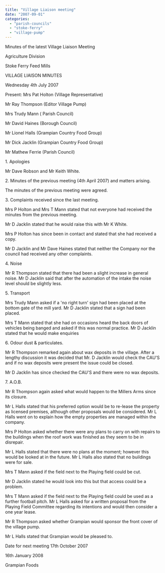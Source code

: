 ```yaml
---
title: "Village Liaison meeting"
date: "2007-09-01"
categories: 
  - "parish-councils"
  - "stoke-ferry"
  - "village-pump"
---
```


Minutes of the latest Village Liaison Meeting

Agriculture Division

Stoke Ferry Feed Mills

VILLAGE LIAISON MINUTES

Wednesday 4th July 2007

Present: Mrs Pat Holton (Village Representative)

Mr Ray Thompson (Editor Village Pump)

Mrs Trudy Mann ( Parish Council)

Mr David Haines (Borough Council)

Mr Lionel Halls (Grampian Country Food Group)

Mr Dick Jacklin (Grampian Country Food Group)

Mr Mathew Ferrie (Parish Council)

1\. Apologies

Mr Dave Robson and Mr Keith White.

2\. Minutes of the previous meeting (4th April 2007) and matters arising.

The minutes of the previous meeting were agreed.

3\. Complaints received since the last meeting.

Mrs P Holton and Mrs T Mann stated that not everyone had received the minutes from the previous meeting.

Mr D Jacklin stated that he would raise this with Mr K White.

Mrs P Holton has since been in contact and stated that she had received a copy.

Mr D Jacklin and Mr Dave Haines stated that neither the Company nor the council had received any other complaints.

4\. Noise

Mr R Thompson stated that there had been a slight increase in general noise. Mr D Jacklin said that after the automation of the intake the noise level should be slightly less.

5\. Transport

Mrs Trudy Mann asked if a 'no right turn' sign had been placed at the bottom gate of the mill yard. Mr D Jacklin stated that a sign had been placed.

Mrs T Mann stated that she had on occasions heard the back doors of vehicles being banged and asked if this was normal practice. Mr D Jacklin stated that he would make enquiries

6\. Odour dust & particulates.

Mr R Thompson remarked again about wax deposits in the village. After a lengthy discussion it was decided that Mr. D Jacklin would check the CAU'S and if no wax deposits were present the issue could be closed.

Mr D Jacklin has since checked the CAU'S and there were no wax deposits.

7\. A.O.B.

Mr R Thompson again asked what would happen to the Millers Arms since its closure.

Mr L Halls stated that his preferred option would be to re-lease the property as licensed premises, although other proposals would be considered. Mr L Halls went on to explain how the empty properties are managed within the company.

Mrs P Holton asked whether there were any plans to carry on with repairs to the buildings when the roof work was finished as they seem to be in disrepair.

Mr L Halls stated that there were no plans at the moment; however this would be looked at in the future. Mr L Halls also stated that no buildings were for sale.

Mrs T Mann asked if the field next to the Playing field could be cut.

Mr D Jacklin stated he would look into this but that access could be a problem.

Mrs T Mann asked if the field next to the Playing field could be used as a further football pitch. Mr L Halls asked for a written proposal from the Playing Field Committee regarding its intentions and would then consider a one year lease.

Mr R Thompson asked whether Grampian would sponsor the front cover of the village pump.

Mr L Halls stated that Grampian would be pleased to.

Date for next meeting 17th October 2007

16th January 2008

Grampian Foods
